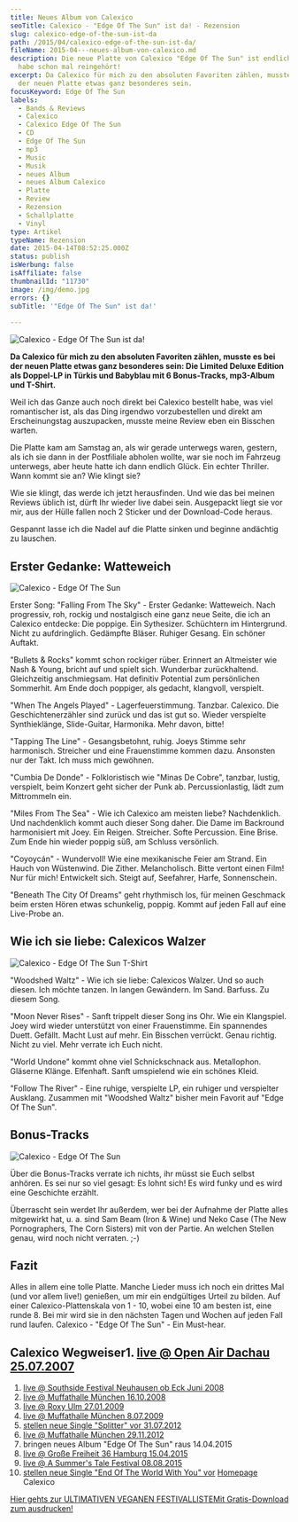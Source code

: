 ```yaml
---
title: Neues Album von Calexico
seoTitle: Calexico - "Edge Of The Sun" ist da! - Rezension
slug: calexico-edge-of-the-sun-ist-da
path: /2015/04/calexico-edge-of-the-sun-ist-da/
fileName: 2015-04---neues-album-von-calexico.md
description: Die neue Platte von Calexico "Edge Of The Sun" ist endlich da! Ich
  habe schon mal reingehört!
excerpt: Da Calexico für mich zu den absoluten Favoriten zählen, musste es bei
  der neuen Platte etwas ganz besonderes sein.
focusKeyword: Edge Of The Sun
labels:
  - Bands & Reviews
  - Calexico
  - Calexico Edge Of The Sun
  - CD
  - Edge Of The Sun
  - mp3
  - Music
  - Musik
  - neues Album
  - neues Album Calexico
  - Platte
  - Review
  - Rezension
  - Schallplatte
  - Vinyl
type: Artikel
typeName: Rezension
date: 2015-04-14T08:52:25.000Z
status: publish
isWerbung: false
isAffiliate: false
thumbnailId: "11730"
image: /img/demo.jpg
errors: {}
subTitle: '"Edge Of The Sun" ist da!'
  
---
```


![Calexico - Edge Of The Sun ist da!](http://cardamonchai.com/wp-content/uploads/2015/04/Calexico-Edge-Of-The-Sun-3-640x480.jpg "Calexico - Edge Of The Sun ist da!")

**Da Calexico für mich zu den absoluten Favoriten zählen, musste es bei der
neuen Platte etwas ganz besonderes sein: Die Limited Deluxe Edition als
Doppel-LP in Türkis und Babyblau mit 6 Bonus-Tracks, mp3-Album und T-Shirt.**

Weil ich das Ganze auch noch direkt bei Calexico bestellt habe, was viel
romantischer ist, als das Ding irgendwo vorzubestellen und direkt am
Erscheinungstag auszupacken, musste meine Review eben ein Bisschen warten.

Die Platte kam am Samstag an, als wir gerade unterwegs waren, gestern, als ich
sie dann in der Postfiliale abholen wollte, war sie noch im Fahrzeug unterwegs,
aber heute hatte ich dann endlich Glück. Ein echter Thriller. Wann kommt sie an?
Wie klingt sie?

Wie sie klingt, das werde ich jetzt herausfinden. Und wie das bei meinen Reviews
üblich ist, dürft Ihr wieder live dabei sein. Ausgepackt liegt sie vor mir, aus
der Hülle fallen noch 2 Sticker und der Download-Code heraus.

Gespannt lasse ich die Nadel auf die Platte sinken und beginne andächtig zu
lauschen.

## Erster Gedanke: Watteweich

![Calexico - Edge Of The Sun](http://cardamonchai.com/wp-content/uploads/2015/04/Calexico-Edge-Of-The-Sun-4-640x480.jpg "Calexico - Edge Of The Sun")

Erster Song: "Falling From The Sky" - Erster Gedanke: Watteweich. Nach
progressiv, roh, rockig und nostalgisch eine ganz neue Seite, die ich an
Calexico entdecke: Die poppige. Ein Sythesizer. Schüchtern im Hintergrund. Nicht
zu aufdringlich. Gedämpfte Bläser. Ruhiger Gesang. Ein schöner Auftakt.

"Bullets &amp; Rocks" kommt schon rockiger rüber. Erinnert an Altmeister wie
Nash &amp; Young, bricht auf und spielt sich. Wunderbar zurückhaltend.
Gleichzeitig anschmiegsam. Hat definitiv Potential zum persönlichen Sommerhit.
Am Ende doch poppiger, als gedacht, klangvoll, verspielt.

"When The Angels Played" - Lagerfeuerstimmung. Tanzbar. Calexico. Die
Geschichtenerzähler sind zurück und das ist gut so. Wieder verspielte
Synthieklänge, Slide-Guitar, Harmonika. Mehr davon, bitte!

"Tapping The Line" - Gesangsbetohnt, ruhig. Joeys Stimme sehr harmonisch.
Streicher und eine Frauenstimme kommen dazu. Ansonsten nur der Takt. Ich muss
mich gewöhnen.

"Cumbia De Donde" - Folkloristisch wie "Minas De Cobre", tanzbar, lustig,
verspielt, beim Konzert geht sicher der Punk ab. Percussionlastig, lädt zum
Mittrommeln ein.

"Miles From The Sea" - Wie ich Calexico am meisten liebe? Nachdenklich. Und
nachdenklich kommt auch dieser Song daher. Die Dame im Backround harmonisiert
mit Joey. Ein Reigen. Streicher. Softe Percussion. Eine Brise. Zum Ende hin
wieder poppig süß, am Schluss versönlich.

"Coyoycán" - Wundervoll! Wie eine mexikanische Feier am Strand. Ein Hauch von
Wüstenwind. Die Zither. Melancholisch. Bitte vertont einen Film! Nur für mich!
Entwickelt sich. Steigt auf, Seefahrer, Harfe, Sonnenschein.

"Beneath The City Of Dreams" geht rhythmisch los, für meinen Geschmack beim
ersten Hören etwas schunkelig, poppig. Kommt auf jeden Fall auf eine Live-Probe
an.

## Wie ich sie liebe: Calexicos Walzer

![Calexico - Edge Of The Sun T-Shirt](http://cardamonchai.com/wp-content/uploads/2015/04/Calexico-Edge-Of-The-Sun-640x480.jpg "Calexico - Edge Of The Sun T-Shirt")

"Woodshed Waltz" - Wie ich sie liebe: Calexicos Walzer. Und so auch diesen. Ich
möchte tanzen. In langen Gewändern. Im Sand. Barfuss. Zu diesem Song.

"Moon Never Rises" - Sanft trippelt dieser Song ins Ohr. Wie ein Klangspiel.
Joey wird wieder unterstützt von einer Frauenstimme. Ein spannendes Duett.
Gefällt. Macht Lust auf mehr. Ein Bisschen verrückt. Genau richtig. Nicht zu
viel. Mehr verrate ich Euch nicht.

"World Undone" kommt ohne viel Schnickschnack aus. Metallophon. Gläserne Klänge.
Elfenhaft. Sanft umspielend wie ein schönes Kleid.

"Follow The River" - Eine ruhige, verspielte LP, ein ruhiger und verspielter
Ausklang. Zusammen mit "Woodshed Waltz" bisher mein Favorit auf "Edge Of The
Sun".

## Bonus-Tracks

![Calexico - Edge Of The Sun](http://cardamonchai.com/wp-content/uploads/2015/04/Calexico-Edge-Of-The-Sun-2-640x480.jpg "Calexico - Edge Of The Sun")

Über die Bonus-Tracks verrate ich nichts, ihr müsst sie Euch selbst anhören. Es
sei nur so viel gesagt: Es lohnt sich! Es wird funky und es wird eine Geschichte
erzählt.

Überrascht sein werdet Ihr außerdem, wer bei der Aufnahme der Platte alles
mitgewirkt hat, u. a. sind Sam Beam (Iron &amp; Wine) und Neko Case (The New
Pornographers, The Corn Sisters) mit von der Partie. An welchen Stellen genau,
wird noch nicht verraten. ;-)

## Fazit

Alles in allem eine tolle Platte. Manche Lieder muss ich noch ein drittes Mal
(und vor allem live!) genießen, um mir ein endgültiges Urteil zu bilden. Auf
einer Calexico-Plattenskala von 1 - 10, wobei eine 10 am besten ist, eine
runde 8. Bei mir wird sie in den nächsten Tagen und Wochen auf jeden Fall rund
laufen. Calexico - "Edge Of The Sun" - Ein Must-hear.

## Calexico Wegweiser1. [live @ Open Air Dachau 25.07.2007](/2015/04/calexico-live-open-air-dachau-25-07-2007/)

1.  [live @ Southside Festival Neuhausen ob Eck Juni 2008](/2015/04/calexico-live-southside-festival-2008/)
1.  [live @ Muffathalle München 16.10.2008](/2015/04/calexico-live-muffathalle-muenchen-16-10-2008/)
1.  [live @ Roxy Ulm 27.01.2009](/2009/01/calexico-live-roxy-ulm/)
1.  [live @ Muffathalle München 8.07.2009](/2009/07/calexico-live-muffathalle-munchen/)
1.  [stellen neue Single "Splitter" vor 31.07.2012](/2012/07/calexico-stellen-neue-singe-splitter-vor/)
1.  [live @ Muffathalle München 29.11.2012](/2012/12/calexico-live-muffathalle-munchen-29-11-2012/)
1.  bringen neues Album "Edge Of The Sun" raus 14.04.2015
1.  [live @ Große Freiheit 36 Hamburg 15.04.2015](/2015/04/calexico-live-grosse-freiheit-36-15-04-2015/)
1.  [live @ A Summer's Tale Festival 08.08.2015](/2015/08/calexico-live-a-summers-tale-festival-2015/)
1.  [stellen neue Single "End Of The World With You" vor](/2017/10/calexico-the-thread-that-keeps-us/)
    [Homepage](http://www.casadecalexico.com) Calexico

[Hier gehts zur ULTIMATIVEN VEGANEN FESTIVALLISTEMit Gratis-Download zum ausdrucken!](/2015/03/die-ultimative-vegane-festivalliste)

  